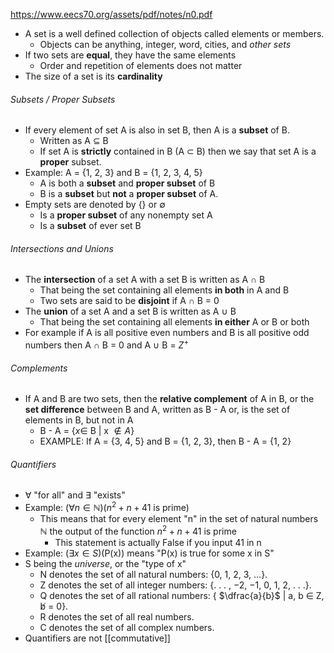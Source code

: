 https://www.eecs70.org/assets/pdf/notes/n0.pdf
- A set is a well defined collection of objects called elements or members.
	- Objects can be anything, integer, word, cities, and *other sets*
- If two sets are **equal**, they have the same elements
	-  Order and repetition of elements does not matter
- The size of a set is its **cardinality**

###### Subsets / Proper Subsets
- If every element of set A is also in set B, then A is a **subset** of B.
	- Written as A $\subseteq$ B
	- If set A is **strictly** contained in B (A $\subset$ B) then we say that set A is a **proper** subset.
- Example: A = {1, 2, 3} and B = {1, 2, 3, 4, 5}
	- A is both a **subset** and **proper subset** of B
	- B is a **subset** but **not** a **proper subset** of A.
- Empty sets are denoted by {} or $\emptyset$ 
	- Is a **proper subset** of any nonempty set A
	- Is a **subset** of ever set B

###### Intersections and Unions
- The **intersection** of a set A with a set B is written as A $\cap$ B
	- That being the set containing all elements **in both** in A and B
	- Two sets are said to be **disjoint** if A $\cap$ B = 0
- The **union** of a set A and a set B is written as A $\cup$ B
	- That being the set containing all elements **in either** A or B or both
- For example if A is all positive even numbers and B is all positive odd numbers then A $\cap$ B = 0 and A $\cup$ B = $Z^+$

###### Complements
- If A and B are two sets, then the **relative complement** of A in B, or the **set difference** between B and A, written as B - A or, is the set of elements in B, but not in A
	- B - A = {$x \in$ B | x $\notin A$}
	- EXAMPLE: If A = {3, 4, 5} and B = {1, 2, 3}, then B - A = {1, 2}
###### Quantifiers
- $\forall$ "for all" and $\exists$ "exists"
- Example: ($\forall n \in \mathbb{N}$)($n^{2}+n+41$ is prime)
	- This means that for every element "n" in the set of natural numbers $\mathbb{N}$ the output of the function $n^{2}+n+41$ is prime
		- This statement is actually False if you input 41 in n
- Example: ($\exists x \in S$)(P(x)) means "P(x) is true for some x in S"
- S being the *universe*, or the "type of x"
	- N denotes the set of all natural numbers: {0, 1, 2, 3, ...}.
	- Z denotes the set of all integer numbers: {. . . , −2, −1, 0, 1, 2, . . .}.
	- Q denotes the set of all rational numbers: { $\dfrac{a}{b}$ | a, b ∈ Z, b̸ = 0}.
	- R denotes the set of all real numbers.
	- C denotes the set of all complex numbers.
- Quantifiers are not [[commutative]]